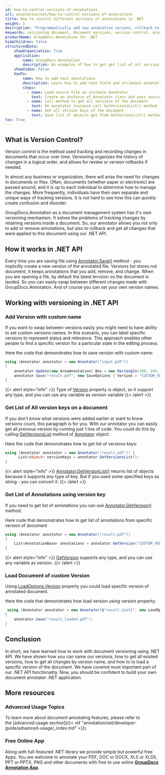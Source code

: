 ```yaml
---
id: how-to-control-versions-of-annotations
url: annotation/net/how-to-control-versions-of-annotations
title: How to control different versions of annotations in .NET
weight: 5
description: "Programmatically add new annotation verions, rollback to previous version, control document versions using .NET API."
keywords: versioning document, document versions, version control, annotations.
productName: GroupDocs.Annotation for .NET
hideChildren: False
structuredData:
    showOrganization: True
    application:    
        name: GroupDocs Annotation
        description: An examples of how to get get list of all version keys using .NET API.
    showVideo: False
    howTo:
        name: How to add text annotations
        description: Learn how to add text field and strikeout annotations to the PDF document
        steps:
          - name: Load source file an instance Annotator
            text: Create an instance of Annotator class and pass source file path as a constructor parameter. You may specify absolute or relative file path as per your requirements. 
          - name: Call method to get all versions of the document
            text: On annotator instance call GetVersionsList() method
          - name: Get all version keys of the document
            text: Save list of objects got from GetVersionList() method
toc: True
---
```


## What is Version Control?

Version control is the method used tracking and recording changes in documents that occur over time. Versioning organizes the history of changes in a logical order, and allows for review or version rollbacks if needed.

In almost any business or organization, there will arise the need for changes in documents or files. Often, documents (whether paper or electronic) are passed around, and it is up to each individual to determine how to manage the changes. More frequently, individuals have their own separate and unique ways of tracking versions. It is not hard to see how this can quickly create confusion and disorder.

GroupDocs.Annotation as a document management system has it's own versioning mechanism. It solves the problems of tracking changes by retaining versions inside a document. So, our annotator allows you not only to add or remove annotations, but also to rollback and get all changes that were applied to this document using our .NET API.

## How it works in .NET API

Every time you are saving file using [Annotator.Save()](https://apireference.groupdocs.com/annotation/net/groupdocs.annotation/annotator/methods/save/index) method - you implicitly create a new version of the annotated file. Versions list stores not document, it keeps annotations that you add, remove, and change. When you are opening a file, by default the latest lervsion os the document is laoded. So you can easily swap between different changes made with GroupDocs.Annotation. And of course you can set your own version names.


## Working with versioning in .NET API

### Add Version with custom name

If you want to swap between versions easily you might need to have ability to set custom versions names.
In this scenario, you can label specific versions to represent status and relevance. This approach enables other people to find a specific version for a particular state in the editing process.

Here the code that demonstrates how to save version with custom name:

```csharp
using (Annotator annotator = new Annotator("input.pdf"))
{
	annotator.Update(new AreaAnnotation{ Box = new Rectangle(100, 100, 100, 100) });
	annotator.Save("result.pdf", new SaveOptions { Version = "CUSTOM_VERSION" });
}
```
{{< alert style="info" >}}
Type of [Version](https://apireference.groupdocs.com/annotation/net/groupdocs.annotation.options/saveoptions/properties/version) property is object, so it support any type, and you can use any variable as version variable
{{< /alert >}}


### Get List of All version keys on a document
If you don't know what versions were added earlier or want to know versions count, this paragraph is for you. With our annotator you can easily get all previous version by running just 1 line of code. You could do this by calling [GetVersionsList](https://apireference.groupdocs.com/annotation/net/groupdocs.annotation/annotator/methods/getversionslist) method of [Annotator](https://apireference.groupdocs.com/annotation/net/groupdocs.annotation/annotator) object:

Here the code that demonstrates how to get list of versions keys:
```csharp
using (Annotator annotator = new Annotator("result.pdf")) { 
      List<object> versionKeys = annotator.GetVersionsList();
}
```
{{< alert style="info" >}}
[Annotator.GetVersionList()](https://apireference.groupdocs.com/annotation/net/groupdocs.annotation/annotator/methods/getversionslist) returns list of objects because it supports any type of key. But if you used some specified keys as string - you can convert it.
{{< /alert >}}


### Get List of Annotations using version key
If you need to get list of annotations you can use [Annotator.GetVersion()](https://apireference.groupdocs.com/annotation/net/groupdocs.annotation/annotator/methods/getversionslist) method.


Here code that demonstrates how to get list of annotations from specific version of document
```csharp
using (Annotator annotator = new Annotator("result.pdf"))
{
    List<AnnotationBase> annotations = annotator.GetVersion("CUSTOM_VERSION");
}
```
{{< alert style="info" >}}
[GetVersion](https://apireference.groupdocs.com/annotation/net/groupdocs.annotation/annotator/methods/getversionslist) supports any type, and you can use any variable as version.
{{< /alert >}}


### Load Document of custom Version
Using [LoadOptions.Version](https://apireference.groupdocs.com/annotation/net/groupdocs.annotation.options/loadoptions/properties/version) property you could load specific version of annotated document.


Here the code that demonstrates how load version using version property:
```csharp
 using (Annotator annotator = new Annotator($"result.{ext}", new LoadOptions { Version = "CUSTOM_VERSION" }))
{
	annotator.Save("result_loaded.pdf");
}
```

## Conclusion

In short, we have learned how to work with document versioning using .NET API. We have shown how you can name our versions, how to get all existed versions, how to get all changes by version name, and how to to load a specific version of the document. We have covered most important part of our .NET API functionality. Now, you should be confident to build your own document annotator .NET application. 

## More resources
### Advanced Usage Topics
To learn more about document annotating features, please refer to the [advanced usage section]({{< ref "annotation/net/developer-guide/advanced-usage/_index.md" >}}).
    

### Free Online App
Along with full-featured .NET library we provide simple but powerful free Apps.
You are welcome to annotate your PDF, DOC or DOCX, XLS or XLSX, PPT or PPTX, PNG and other documents with free to use online **[GroupDocs Annotation App](https://products.groupdocs.app/annotation)**.
